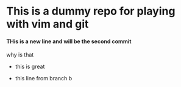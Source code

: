# This is a dummy repo for playing with vim and git

#### THis is a new line and will be the second commit


why is that

- this is great

- this line from branch b
